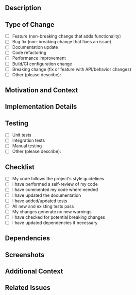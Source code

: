 ## Description
<!-- Provide a clear and concise description of your changes -->

## Type of Change
<!-- Mark the appropriate option with an "x" -->
- [ ] Feature (non-breaking change that adds functionality)
- [ ] Bug fix (non-breaking change that fixes an issue)
- [ ] Documentation update
- [ ] Code refactoring
- [ ] Performance improvement
- [ ] Build/CI configuration change
- [ ] Breaking change (fix or feature with API/behavior changes)
- [ ] Other (please describe):

## Motivation and Context
<!-- Why is this change required? What problem does it solve? -->

## Implementation Details
<!-- Describe your changes in detail -->

## Testing
<!-- Describe the tests you ran -->
- [ ] Unit tests
- [ ] Integration tests
- [ ] Manual testing
- [ ] Other (please describe):

## Checklist
<!-- Mark completed items with an "x" -->
- [ ] My code follows the project's style guidelines
- [ ] I have performed a self-review of my code
- [ ] I have commented my code where needed
- [ ] I have updated the documentation
- [ ] I have added/updated tests
- [ ] All new and existing tests pass
- [ ] My changes generate no new warnings
- [ ] I have checked for potential breaking changes
- [ ] I have updated dependencies if necessary

## Dependencies
<!-- List any dependencies that are required for this change -->

## Screenshots
<!-- If applicable, add screenshots to help explain your changes -->

## Additional Context
<!-- Add any other context about the PR here -->

## Related Issues
<!-- Link to related issues or tasks -->
